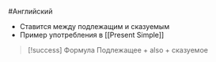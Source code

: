 #Английский 
- Ставится между подлежащим и сказуемым
- Пример употребления в [[Present Simple]]

> [!success] Формула
> Подлежащее + also + сказуемое 
